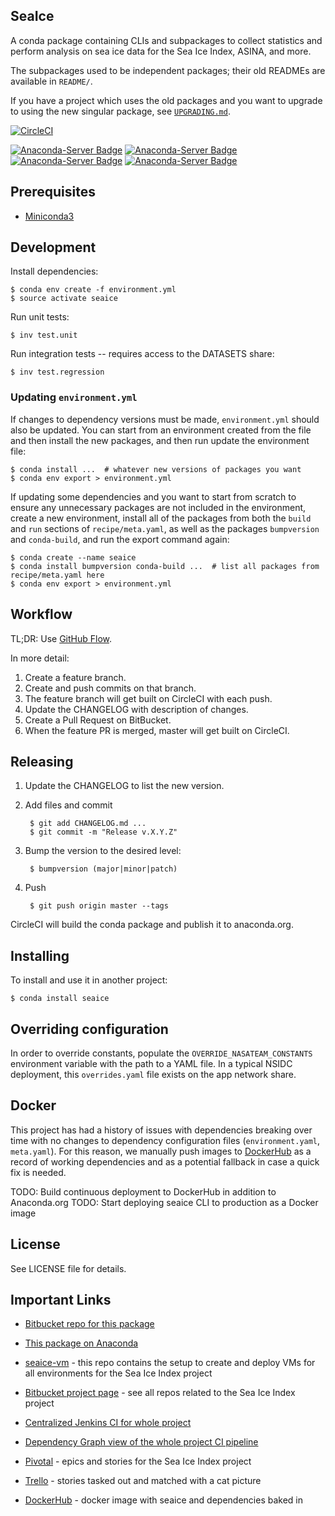 SeaIce
---

A conda package containing CLIs and subpackages to collect statistics and
perform analysis on sea ice data for the Sea Ice Index, ASINA, and more.

The subpackages used to be independent packages; their old READMEs are available
in `README/`.

If you have a project which uses the old packages and you want to upgrade to
using the new singular package, see [`UPGRADING.md`](UPGRADING.md).

[![CircleCI](https://circleci.com/bb/nsidc/seaice.svg?style=svg)](https://circleci.com/bb/nsidc/seaice)

[![Anaconda-Server Badge](https://anaconda.org/nsidc/seaice/badges/version.svg)](https://anaconda.org/nsidc/seaice)
[![Anaconda-Server Badge](https://anaconda.org/nsidc/seaice/badges/license.svg)](https://anaconda.org/nsidc/seaice)
[![Anaconda-Server Badge](https://anaconda.org/nsidc/seaice/badges/downloads.svg)](https://anaconda.org/nsidc/seaice)
[![Anaconda-Server Badge](https://anaconda.org/nsidc/seaice/badges/installer/conda.svg)](https://conda.anaconda.org/nsidc)

Prerequisites
---

* [Miniconda3](https://conda.io/miniconda.html)

Development
---

Install dependencies:

    $ conda env create -f environment.yml
    $ source activate seaice

Run unit tests:

    $ inv test.unit

Run integration tests -- requires access to the DATASETS share:

    $ inv test.regression

### Updating `environment.yml`

If changes to dependency versions must be made, `environment.yml` should also be
updated. You can start from an environment created from the file and then
install the new packages, and then run update the environment file:

    $ conda install ...  # whatever new versions of packages you want
    $ conda env export > environment.yml

If updating some dependencies and you want to start from scratch to ensure any
unnecessary packages are not included in the environment, create a new
environment, install all of the packages from both the `build` and `run`
sections of `recipe/meta.yaml`, as well as the packages `bumpversion` and
`conda-build`, and run the export command again:

    $ conda create --name seaice
    $ conda install bumpversion conda-build ...  # list all packages from recipe/meta.yaml here
    $ conda env export > environment.yml

Workflow
---

TL;DR:  Use
[GitHub Flow](https://guides.github.com/introduction/flow/index.html).

In more detail:

1. Create a feature branch.
2. Create and push commits on that branch.
3. The feature branch will get built on CircleCI with each push.
4. Update the CHANGELOG with description of changes.
5. Create a Pull Request on BitBucket.
6. When the feature PR is merged, master will get built on CircleCI.

Releasing
---

1. Update the CHANGELOG to list the new version.
2. Add files and commit

        $ git add CHANGELOG.md ...
        $ git commit -m "Release v.X.Y.Z"

3. Bump the version to the desired level:

        $ bumpversion (major|minor|patch)

4. Push

        $ git push origin master --tags

CircleCI will build the conda package and publish it to anaconda.org.

Installing
---
To install and use it in another project:

    $ conda install seaice

Overriding configuration
---

In order to override constants, populate the `OVERRIDE_NASATEAM_CONSTANTS`
environment variable with the path to a YAML file. In a typical NSIDC
deployment, this `overrides.yaml` file exists on the app network share.

Docker
---

This project has had a history of issues with dependencies breaking over time
with no changes to dependency configuration files (`environment.yaml`,
`meta.yaml`). For this reason, we manually push images to
[DockerHub][dockerhub] as a record of working dependencies and as a potential
fallback in case a quick fix is needed.

TODO: Build continuous deployment to DockerHub in addition to Anaconda.org
TODO: Start deploying seaice CLI to production as a Docker image

License
---
See LICENSE file for details.

Important Links
---

* [Bitbucket repo for this package][this-repo]

* [This package on Anaconda][this-anaconda]

* [seaice-vm][seaice-vm] - this repo contains the setup to create and deploy VMs
  for all environments for the Sea Ice Index project

* [Bitbucket project page][bitbucket-all] - see all repos related to the Sea Ice
  Index project

* [Centralized Jenkins CI for whole project][seaice-ci]

* [Dependency Graph view of the whole project CI pipeline][dep-graph]

* [Pivotal][pivotal] - epics and stories for the Sea Ice Index project

* [Trello][trello] - stories tasked out and matched with a cat picture

* [DockerHub][dockerhub] - docker image with seaice and dependencies baked in


[this-repo]: https://bitbucket.org/nsidc/seaice
[this-anaconda]: https://anaconda.org/NSIDC/seaice/files
[seaice-vm]: https://bitbucket.org/nsidc/seaice-vm
[bitbucket-all]: https://bitbucket.org/account/user/nsidc/projects/SI
[seaice-ci]: http://ci.seaice.apps.int.nsidc.org:8080/
[dep-graph]: http://ci.seaice.apps.int.nsidc.org:8080/depgraph-view/
[pivotal]: https://www.pivotaltracker.com/n/projects/1450178
[trello]: https://trello.com/b/ZvYmMHwP/sea-ice-index-services
[dockerhub]: https://hub.docker.com/repository/docker/nsidc/seaice
